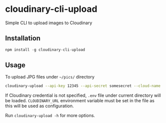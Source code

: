 # cloudinary-cli-upload

Simple CLI to upload images to Cloudinary

## Installation

```javascript
npm install -g cloudinary-cli-upload
```

## Usage

To upload JPG files under `~/pics/` directory

```bash
cloudinary-upload --api-key 12345 --api-secret somesecret --cloud-name somename ~/pics/*.jpg
```

If Cloudinary credential is not specified, `.env` file under current directory will be loaded. `CLOUDINARY_URL` environment variable must be set in the file as this will be used as configuration.

Run `cloudinary-upload -h` for more options.
